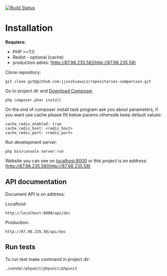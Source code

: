 [![Build Status](https://travis-ci.org/jjuszkiewicz/repositories-comparison.svg?branch=master)](https://travis-ci.org/jjuszkiewicz/repositories-comparison)

Installation
============

**Requiers:**
 * PHP >=7.0
 * Redist - optional (cache) 
 * production adres: [http://87.98.235.58](http://87.98.235.58)


Clone repository:

    git clone git@github.com:jjuszkiewicz/repositories-comparison.git
    
Go to project dir and [Download Composer](https://getcomposer.org/download/)
    
    php composer.phar install
    
On the end of composer install task program ask you about parameters, if you want use cache please fill below params otherside keep default values:

    cache_redis_enabled: true
    cache_redis_host: <redis_host>
    cache_redis_port: <redis_port>

Run development server:
    
    php bin/console server:run
    
Website you can see on [localhost:8000](http://localhost:8000) or this project is on address: [http://87.98.235.58](http://87.98.235.58)

API documentation
-----------------

Document API is on address:
    
Localhost:

    http://localhost:8000/api/doc
    
Production:

    http://87.98.235.58/api/doc
    
    
Run tests
---------

To run test make command in project dir:

    ./vendor/phpunit/phpunit/phpunit
 